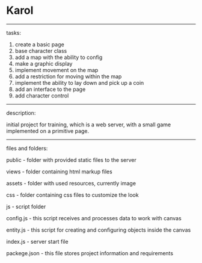 # Karol

-------------------------------------------------------------------------------------------------------------
tasks:

1. create a basic page
2. base character class
3. add a map with the ability to config
4. make a graphic display
5. implement movement on the map
6. add a restriction for moving within the map
7. implement the ability to lay down and pick up a coin
8. add an interface to the page
9. add character control



-------------------------------------------------------------------------------------------------------------
description: 

initial project for training, which is a web server, with a small game implemented on a primitive page.

-------------------------------------------------------------------------------------------------------------
files and folders:

public - folder with provided static files to the server

views - folder containing html markup files
  
assets - folder with used resources, currently image
   
css - folder containing css files to customize the look
   
js - script folder

config.js - this script receives and processes data to work with canvas

entity.js - this script for creating and configuring objects inside the canvas

index.js - server start file

packege.json - this file stores project information and requirements

